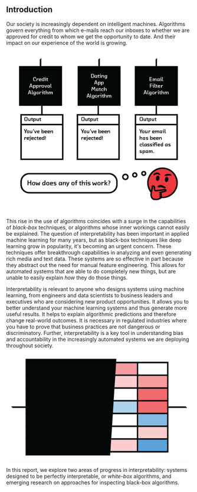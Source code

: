 ## Introduction

Our society is increasingly dependent on intelligent machines. Algorithms
govern everything from which e-mails reach our inboxes to whether we are approved
for credit to whom we get the opportunity to date. And their impact on our
experience of the world is growing.

![As algorithmic systems become more prevalent, the need to understand them grows.](figures/1-02.png)

This rise in the use of algorithms coincides with a surge in the capabilities
of _black-box_ techniques, or algorithms whose inner workings cannot easily be
explained. The question of interpretability has been important in applied
machine learning for many years, but as black-box techniques like deep learning
grow in popularity, it's becoming an urgent concern. These techniques offer
breakthrough capabilities in analyzing and even generating rich media and text
data. These systems are so effective in part because they abstract out the need
for manual feature engineering. This allows for automated systems that are able
to do completely new things, but are unable to easily explain _how_ they do
those things.

Interpretability is relevant to anyone who designs systems using machine
learning, from engineers and data scientists to business leaders and executives
who are considering new product opportunities. It allows you to better
understand your machine learning systems and thus generate more useful results.
It helps to explain algorithmic predictions and therefore change real-world
outcomes. It is necessary in regulated industries where you have to prove that
business practices are not dangerous or discriminatory. Further,
interpretability is a key tool in understanding bias and accountability in the
increasingly automated systems we are deploying throughout society.

![With tools that aid interpretability, we can gain insight into black-box systems.](figures/1-01.png)

In this report, we explore two areas of progress in interpretability: systems
designed to be perfectly interpretable, or _white-box_ algorithms, and emerging
research on approaches for inspecting black-box algorithms.
